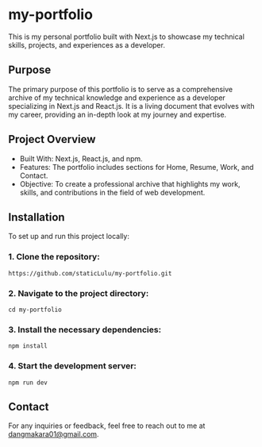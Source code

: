 
# my-portfolio
This is my personal portfolio built with Next.js to showcase my technical skills, projects, and experiences as a developer.

## Purpose
The primary purpose of this portfolio is to serve as a comprehensive archive of my technical knowledge and experience as a developer specializing in Next.js and React.js. It is a living document that evolves with my career, providing an in-depth look at my journey and expertise.

## Project Overview
 - Built With: Next.js, React.js, and npm.
 - Features: The portfolio includes sections for Home, Resume, Work, and Contact.
 - Objective: To create a professional archive that highlights my work, skills, and contributions in the field of web development.
 
## Installation 
To set up and run this project locally:

### 1. Clone the repository:
    https://github.com/staticLulu/my-portfolio.git

### 2. Navigate to the project directory:
    cd my-portfolio

### 3. Install the necessary dependencies:
    npm install

### 4. Start the development server:
    npm run dev

## Contact
For any inquiries or feedback, feel free to reach out to me at [dangmakara01@gmail.com](https://mail.google.com/mail/?view=cm&fs=1&to=dangmakara01@gmail.com).
